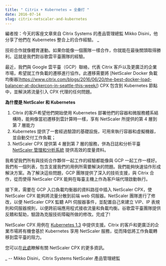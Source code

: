 ```yaml
---
title: " Citrix + Kubernetes = 全壘打 "
date: 2016-07-14
slug: citrix-netscaler-and-kubernetes
---
```


<!--
---
title: " Citrix + Kubernetes = A Home Run "
date: 2016-07-14
slug: citrix-netscaler-and-kubernetes
url: /zh-cn/blog/2016/07/Citrix-Netscaler-And-Kubernetes
---
-->

<!--
_Editor’s note: today’s guest post is by Mikko Disini, a Director of Product Management at Citrix Systems, sharing their collaboration experience on a Kubernetes integration.&nbsp;_
-->
編者按：今天的客座文章來自 Citrix Systems 的產品管理總監 Mikko Disini，他分享了他們在 Kubernetes 整合上的合作經驗。&nbsp;_

<!--
Technical collaboration is like sports. If you work together as a team, you can go down the homestretch and pull through for a win. That’s our experience with the Google Cloud Platform team.
-->
技術合作就像體育運動。如果你能像一個團隊一樣合作，你就能在最後關頭取得勝利。這就是我們對谷歌雲平臺團隊的經驗。

<!--
Recently, we approached Google Cloud Platform (GCP) to collaborate on behalf of Citrix customers and the broader enterprise market looking to migrate workloads.&nbsp;This migration required including the [NetScaler Docker load balancer](https://www.citrix.com/blogs/2016/06/20/the-best-docker-load-balancer-at-dockercon-in-seattle-this-week/), CPX, into Kubernetes nodes and resolving any issues with getting traffic into the CPX proxies. &nbsp;
-->
最近，我們與 Google 雲平臺（GCP）聯絡，代表 Citrix 客戶以及更廣泛的企業市場，希望就工作負載的遷移進行協作。此遷移需要將 [NetScaler Docker 負載均衡器]https://www.citrix.com/blogs/2016/06/20/the-best-docker-load-balancer-at-dockercon-in-seattle-this-week/) CPX 包含到 Kubernetes 節點中，並解決將流量引入 CPX 代理的任何問題。

<!--
**Why NetScaler and Kubernetes?**
-->

**為什麼是 NetScaler 和 Kubernetes**

<!--
1. Citrix customers want the same Layer 4 to Layer 7 capabilities from NetScaler that they have on-prem as they move to the cloud as they begin deploying their container and microservices architecture with Kubernetes&nbsp;
2. Kubernetes provides a proven infrastructure for running containers and VMs with automated workload delivery
3. NetScaler CPX provides Layer 4 to Layer 7 services and highly efficient telemetry data to a logging and analytics platform, [NetScaler Management and Analytics System](https://www.citrix.com/blogs/2016/05/24/introducing-the-next-generation-netscaler-management-and-analytics-system/)
-->

1. Citrix 的客戶希望他們開始使用 Kubernetes 部署他們的容器和微服務體系結構時，能夠像當初遷移到雲計算時一樣，享有 NetScaler 所提供的第 4 層到第 7 層能力&nbsp;
2. Kubernetes 提供了一套經過驗證的基礎設施，可用來執行容器和虛擬機器，並自動交付工作負載；
3. NetScaler CPX 提供第 4 層到第 7 層的服務，併為日誌和分析平臺 [NetScaler 管理和分析系統](https://www.citrix.com/blogs/2016/05/24/introducing-the-next-generation-netscaler-management-and-analytics-system/) 提供高效的度量資料。

<!--
I wish all our experiences working together with a technical partner were as good as working with GCP. We had a list of issues to enable our use cases and were able to collaborate swiftly on a solution. To resolve these, GCP team offered in depth technical assistance, working with Citrix such that NetScaler CPX can spin up and take over as a client-side proxy running on each host.&nbsp;
-->
我希望我們所有與技術合作夥伴一起工作的經驗都能像與 GCP 一起工作一樣好。我們有一個列表，包含支援我們的用例所需要解決的問題。我們能夠快速協作形成解決方案。為了解決這些問題，GCP 團隊提供了深入的技術支援，與 Citrix 合作，從而使得 NetScaler CPX 能夠在每臺主機上作為客戶端代理啟動執行。

<!--
Next, NetScaler CPX needed to be inserted in the data path of GCP ingress load balancer so that NetScaler CPX can spread traffic to front end web servers. The NetScaler team made modifications so that NetScaler CPX listens to API server events and configures itself to create a VIP, IP table rules and server rules to take ingress traffic and load balance across front end applications. Google Cloud Platform team provided feedback and assistance to verify modifications made to overcome the technical hurdles. Done!
-->
接下來，需要在 GCP 入口負載均衡器的資料路徑中插入 NetScaler CPX，使 NetScaler CPX 能夠將流量分散到前端 web 伺服器。NetScaler 團隊進行了修改，以便 NetScaler CPX 監聽 API 伺服器事件，並配置自己來建立 VIP、IP 表規則和伺服器規則，以便跨前端應用程式接收流量和負載均衡。谷歌雲平臺團隊提供反饋和幫助，驗證為克服技術障礙所做的修改。完成了!

<!--
NetScaler CPX use case is supported in [Kubernetes 1.3](https://kubernetes.io/blog/2016/07/kubernetes-1-3-bridging-cloud-native-and-enterprise-workloads/). Citrix customers and the broader enterprise market will have the opportunity to leverage NetScaler with Kubernetes, thereby lowering the friction to move workloads to the cloud.&nbsp;
-->
NetScaler CPX 用例在 [Kubernetes 1.3](https://kubernetes.io/blog/2016/07/kubernetes-1-3-bridging-cloud-native-and-enterprise-workloads/) 中提供支援。Citrix 的客戶和更廣泛的企業市場將有機會基於 Kubernetes 享用 NetScaler 服務，從而降低將工作負載轉移到雲平臺的阻力。&nbsp;

<!--
You can learn more about&nbsp;NetScaler CPX [here](https://www.citrix.com/networking/microservices.html).
-->
您可以在[此處](https://www.citrix.com/networking/microservices.html)瞭解有關 NetScaler CPX 的更多資訊。

<!--
_&nbsp;-- Mikko Disini, Director of Product Management - NetScaler, Citrix Systems_
-->
_&nbsp;-- Mikko Disini，Citrix Systems NetScaler 產品管理總監

